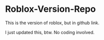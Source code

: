 # Roblox-Version-Repo

This is the version of roblox, but in github link.

I just updated this, btw. No coding involved.
